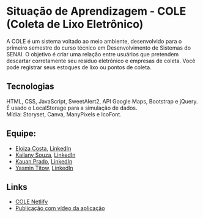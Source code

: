 # Situação de Aprendizagem - COLE (Coleta de Lixo Eletrônico)

A COLE é um sistema voltado ao meio ambiente, desenvolvido para o primeiro semestre do curso técnico em Desenvolvimento de Sistemas do SENAI.
O objetivo é criar uma relação entre usuários que pretendem descartar corretamente seu resíduo eletrônico e empresas de coleta. Você pode registrar seus estoques de lixo ou pontos de coleta.

## Tecnologias
HTML, CSS, JavaScript, SweetAlert2, API Google Maps, Bootstrap e jQuery. É usado o LocalStorage para a simulação de dados.<br>
Mídia: Storyset, Canva, ManyPixels e IcoFont. 

## Equipe:
* <a href="https://github.com/Eloiza-Costa">Eloiza Costa</a>, <a href="https://www.linkedin.com/in/eloiza-lacerda/">LinkedIn</a>
* <a href="https://github.com/kailanyy">Kailany Souza</a>, <a href="https://www.linkedin.com/in/kailany-souza-16a583222/">LinkedIn</a>
* <a href="https://github.com/Kauanprado">Kauan Prado</a>, <a href="https://www.linkedin.com/in/kauan-prado-49b23b225/">LinkedIn</a>
* <a href="https://github.com/yasminwtr">Yasmin Titow</a>, <a href="https://www.linkedin.com/in/yasmin-titow/">LinkedIn</a>

## Links
* <a href="https://cole-lixoeletronico.netlify.app">COLE Netlify</a>
* <a href="https://www.linkedin.com/posts/yasmin-titow_javascript-css-html-activity-6922393920614055936-zUlG?utm_source=linkedin_share&utm_medium=member_desktop_web">Publicação com vídeo da aplicação</a>

